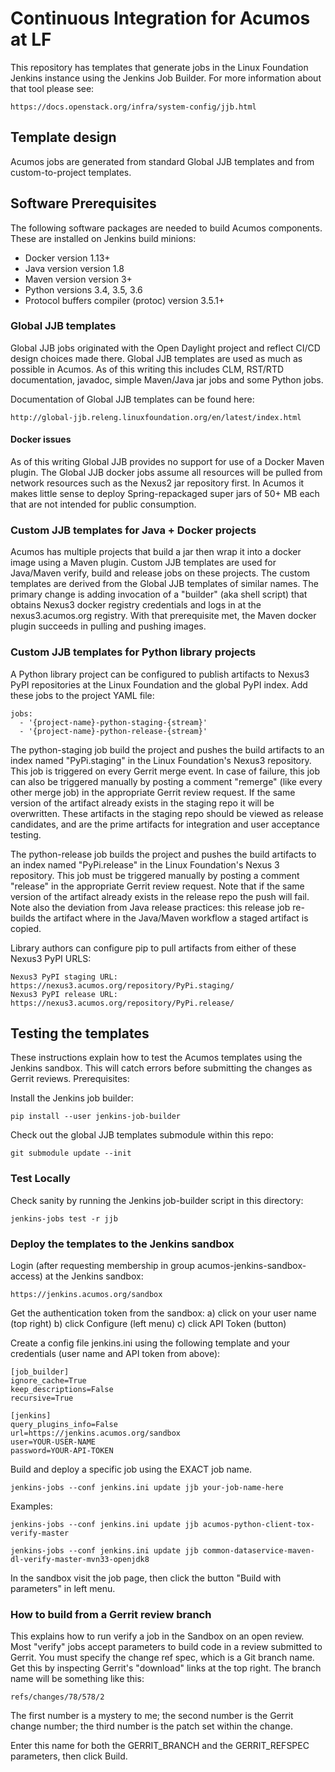 # Continuous Integration for Acumos at LF

This repository has templates that generate jobs in the Linux Foundation Jenkins instance
using the Jenkins Job Builder.  For more information about that tool please see:

    https://docs.openstack.org/infra/system-config/jjb.html

## Template design

Acumos jobs are generated from standard Global JJB templates and from custom-to-project
templates.

## Software Prerequisites

The following software packages are needed to build Acumos components. These are installed on Jenkins build minions:

* Docker version 1.13+
* Java version version 1.8
* Maven version version 3+
* Python versions 3.4, 3.5, 3.6
* Protocol buffers compiler (protoc) version 3.5.1+

### Global JJB templates

Global JJB jobs originated with the Open Daylight project and reflect CI/CD design choices
made there.  Global JJB templates are used as much as possible in Acumos. As of this writing
this includes CLM, RST/RTD documentation, javadoc, simple Maven/Java jar jobs and some Python
jobs.

Documentation of Global JJB templates can be found here:

    http://global-jjb.releng.linuxfoundation.org/en/latest/index.html

#### Docker issues

As of this writing Global JJB provides no support for use of a Docker Maven plugin.
The Global JJB docker jobs assume all resources will be pulled from network resources such
as the Nexus2 jar repository first. In Acumos it makes little sense to deploy Spring-repackaged
super jars of 50+ MB each that are not intended for public consumption.

### Custom JJB templates for Java + Docker projects

Acumos has multiple projects that build a jar then wrap it into a docker image using a Maven
plugin.  Custom JJB templates are used for Java/Maven verify, build and release jobs on these
projects.  The custom templates are derived from the Global JJB templates of similar names. 
The primary change is adding invocation of a "builder" (aka shell script) that obtains Nexus3
docker registry credentials and logs in at the nexus3.acumos.org registry.  With that prerequisite
met, the Maven docker plugin succeeds in pulling and pushing images.

### Custom JJB templates for Python library projects

A Python library project can be configured to publish artifacts to Nexus3 PyPI repositories
at the Linux Foundation and the global PyPI index.  Add these jobs to the project YAML file:

    jobs:
      - '{project-name}-python-staging-{stream}'
      - '{project-name}-python-release-{stream}'

The python-staging job build the project and pushes the build artifacts to an index named
"PyPi.staging" in the Linux Foundation's Nexus3 repository.  This job is triggered on every
Gerrit merge event.  In case of failure, this job can also be triggered manually by posting
a comment "remerge" (like every other merge job) in the appropriate Gerrit review request.
If the same version of the artifact already exists in the staging repo it will be overwritten.
These artifacts in the staging repo should be viewed as release candidates, and are the prime
artifacts for integration and user acceptance testing.

The python-release job builds the project and pushes the build artifacts to an index named
"PyPi.release" in the Linux Foundation's Nexus 3 repository.  This job must be triggered
manually by posting a comment "release" in the appropriate Gerrit review request.  Note that
if the same version of the artifact already exists in the release repo the push will fail.
Note also the deviation from Java release practices: this release job re-builds the artifact
where in the Java/Maven workflow a staged artifact is copied.

Library authors can configure pip to pull artifacts from either of these Nexus3 PyPI URLS:

    Nexus3 PyPI staging URL: https://nexus3.acumos.org/repository/PyPi.staging/
    Nexus3 PyPI release URL: https://nexus3.acumos.org/repository/PyPi.release/

## Testing the templates

These instructions explain how to test the Acumos templates using the Jenkins sandbox.
This will catch errors before submitting the changes as Gerrit reviews.  Prerequisites:

Install the Jenkins job builder:

    pip install --user jenkins-job-builder

Check out the global JJB templates submodule within this repo:

    git submodule update --init

### Test Locally

Check sanity by running the Jenkins job-builder script in this directory:

    jenkins-jobs test -r jjb

### Deploy the templates to the Jenkins sandbox

Login (after requesting membership in group acumos-jenkins-sandbox-access) at the Jenkins sandbox:

    https://jenkins.acumos.org/sandbox

Get the authentication token from the sandbox:
    a) click on your user name (top right)
    b) click Configure (left menu)
    c) click API Token (button)

Create a config file jenkins.ini using the following template and your credentials
(user name and API token from above):

    [job_builder]
    ignore_cache=True
    keep_descriptions=False
    recursive=True

    [jenkins]
    query_plugins_info=False
    url=https://jenkins.acumos.org/sandbox
    user=YOUR-USER-NAME
    password=YOUR-API-TOKEN

Build and deploy a specific job using the EXACT job name.

    jenkins-jobs --conf jenkins.ini update jjb your-job-name-here

Examples:

    jenkins-jobs --conf jenkins.ini update jjb acumos-python-client-tox-verify-master

    jenkins-jobs --conf jenkins.ini update jjb common-dataservice-maven-dl-verify-master-mvn33-openjdk8

In the sandbox visit the job page, then click the button "Build with parameters" in left menu.

### How to build from a Gerrit review branch

This explains how to run verify a job in the Sandbox on an open review.
Most "verify" jobs accept parameters to build code in a review submitted to
Gerrit.  You must specify the change ref spec, which is a Git branch name. 
Get this by inspecting Gerrit's "download" links at the top right.  The branch
name will be something like this:

	refs/changes/78/578/2

The first number is a mystery to me; the second number is the Gerrit change number;
the third number is the patch set within the change.

Enter this name for both the GERRIT_BRANCH and the GERRIT_REFSPEC parameters, then
click Build.
